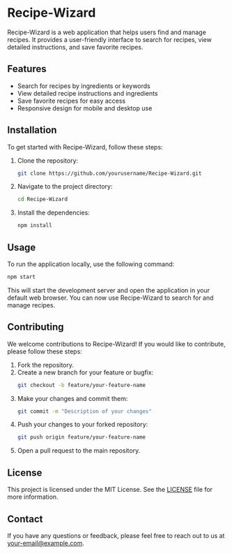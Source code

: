 # Recipe-Wizard

Recipe-Wizard is a web application that helps users find and manage recipes. It provides a user-friendly interface to search for recipes, view detailed instructions, and save favorite recipes.

## Features

- Search for recipes by ingredients or keywords
- View detailed recipe instructions and ingredients
- Save favorite recipes for easy access
- Responsive design for mobile and desktop use

## Installation

To get started with Recipe-Wizard, follow these steps:

1. Clone the repository:
    ```sh
    git clone https://github.com/yourusername/Recipe-Wizard.git
    ```
2. Navigate to the project directory:
    ```sh
    cd Recipe-Wizard
    ```
3. Install the dependencies:
    ```sh
    npm install
    ```

## Usage

To run the application locally, use the following command:

```sh
npm start
```

This will start the development server and open the application in your default web browser. You can now use Recipe-Wizard to search for and manage recipes.

## Contributing

We welcome contributions to Recipe-Wizard! If you would like to contribute, please follow these steps:

1. Fork the repository.
2. Create a new branch for your feature or bugfix:
    ```sh
    git checkout -b feature/your-feature-name
    ```
3. Make your changes and commit them:
    ```sh
    git commit -m "Description of your changes"
    ```
4. Push your changes to your forked repository:
    ```sh
    git push origin feature/your-feature-name
    ```
5. Open a pull request to the main repository.

## License

This project is licensed under the MIT License. See the [LICENSE](LICENSE) file for more information.

## Contact

If you have any questions or feedback, please feel free to reach out to us at [your-email@example.com](mailto:your-email@example.com).
